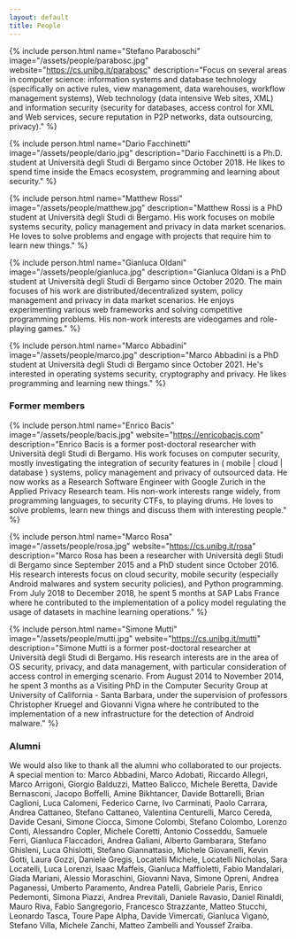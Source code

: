 ```yaml
---
layout: default
title: People
---
```


{% include person.html
   name="Stefano Paraboschi"
   image="/assets/people/parabosc.jpg"
   website="https://cs.unibg.it/parabosc"
   description="Focus on several areas in computer science: information systems and database technology (specifically on active rules, view management, data warehouses, workflow management systems), Web technology (data intensive Web sites, XML) and information security (security for databases, access control for XML and Web services, secure reputation in P2P networks, data outsourcing, privacy)." %}

{% include person.html
   name="Dario Facchinetti"
   image="/assets/people/dario.jpg"
   description="Dario Facchinetti is a Ph.D. student at Università degli Studi di Bergamo since October 2018. He likes to spend time inside the Emacs ecosystem, programming and learning about security." %}

{% include person.html
   name="Matthew Rossi"
   image="/assets/people/matthew.jpg"
   description="Matthew Rossi is a PhD student at Università degli Studi di Bergamo. His work
   focuses on mobile systems security, policy management and privacy in data market scenarios.
   He loves to solve problems and engage with projects that require him to learn new things." %}

{% include person.html
  name="Gianluca Oldani"
  image="/assets/people/gianluca.jpg"
  description="Gianluca Oldani is a PhD student at Università degli Studi di Bergamo since October 2020. The main focuses of his work are distributed/decentralized system, policy management and privacy in data market scenarios. He enjoys experimenting various web frameworks and solving competitive programming problems. His non-work interests are videogames and role-playing games." %}
  
{% include person.html
  name="Marco Abbadini"
  image="/assets/people/marco.jpg"
  description="Marco Abbadini is a PhD student at Università degli Studi di Bergamo since October 2021. He's interested in operating systems security, cryptography and privacy. He likes programming and learning new things." %}

### Former members

{% include person.html
   name="Enrico Bacis"
   image="/assets/people/bacis.jpg"
   website="https://enricobacis.com"
   description="Enrico Bacis is a former post-doctoral researcher with Università degli Studi di Bergamo. His work focuses on computer security, mostly investigating the integration of security features in ( mobile | cloud | database ) systems, policy management and privacy of outsourced data. He now works as a Research Software Engineer with Google Zurich in the Applied Privacy Research team. His non-work interests range widely, from programming languages, to security CTFs, to playing drums. He loves to solve problems, learn new things and discuss them with interesting people." %}

{% include person.html
   name="Marco Rosa"
   image="/assets/people/rosa.jpg"
   website="https://cs.unibg.it/rosa"
   description="Marco Rosa has been a researcher with Università degli Studi di Bergamo since September 2015 and a PhD student since October 2016. His research interests focus on cloud security, mobile security (especially Android malwares and system security policies), and Python programming. From July 2018 to December 2018, he spent 5 months at SAP Labs France where he contributed to the implementation of a policy model regulating the usage of datasets in machine learning operations." %}

{% include person.html
   name="Simone Mutti"
   image="/assets/people/mutti.jpg"
   website="https://cs.unibg.it/mutti"
   description="Simone Mutti is a former post-doctoral researcher at Università degli Studi di Bergamo. His research interests are in the area of OS security, privacy, and data management, with particular consideration of access control in emerging scenario. From August 2014 to November 2014, he spent 3 months as a Visiting PhD in the Computer Security Group at University of California - Santa Barbara, under the supervision of professors Christopher Kruegel and Giovanni Vigna where he contributed to the implementation of a new infrastructure for the detection of Android malware." %}

### Alumni

We would also like to thank all the alumni who collaborated to our
projects. A special mention to: Marco Abbadini, Marco Adobati,
Riccardo Allegri, Marco Arrigoni, Giorgio Balduzzi, Matteo Balicco,
Michele Beretta, Davide Bernasconi, Jacopo Boffelli, Amine Bikhtancer,
Davide Bottarelli, Brian Caglioni, Luca Calomeni, Federico Carne, Ivo
Carminati, Paolo Carrara, Andrea Cattaneo, Stefano Cattaneo, Valentina
Centurelli, Marco Cereda, Davide Cesani, Simone Ciocca, Simone
Colombi, Stefano Colombo, Lorenzo Conti, Alessandro Copler, Michele
Coretti, Antonio Cosseddu, Samuele Ferri, Gianluca Flaccadori, Andrea
Galiani, Alberto Gambarara, Stefano Ghisleni, Luca Ghislotti, Stefano
Giannattasio, Michele Giovanelli, Kevin Gotti, Laura Gozzi, Daniele
Gregis, Locatelli Michele, Locatelli Nicholas, Sara Locatelli, Luca
Lorenzi, Isaac Maffeis, Gianluca Maffioletti, Fabio Mandalari, Giada
Mariani, Alessio Moraschini, Giovanni Nava, Simone Opreni, Andrea
Paganessi, Umberto Paramento, Andrea Patelli, Gabriele Paris, Enrico
Pedemonti, Simona Piazzi, Andrea Previtali, Daniele Ravasio, Daniel
Rinaldi, Mauro Riva, Fabio Sangregorio, Francesco Strazzante, Matteo
Stucchi, Leonardo Tasca, Toure Pape Alpha, Davide Vimercati, Gianluca
Viganò, Stefano Villa, Michele Zanchi, Matteo Zambelli and Youssef
Zraiba.

